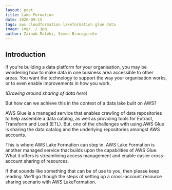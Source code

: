 ```yaml
---
layout: post
title: Lake Formation
date: 2020-09-15
tags: aws cloudformation lakeformation glue data
image: img/../.jpg
author: Zainab Maleki, Simon Bracegirdle
---
```

<!-- <center><img src="/img/kinesis-analytics/realize-real-time-analytics.jpg" /></center><br/> -->

## Introduction

If you're building a data platform for your organisation, you may be wondering how to make data in one business area accessible to other areas. You want the technology to support the way your organisation works, or to even enable improvements in how you work.

*(Drawing around sharing of data here)*

But how can we achieve this in the context of a data lake built on AWS?

AWS Glue is a managed service that enables crawling of data repositories to help assemble a data catalog, as well as providing tools for Extract, Transform and Load (ETL). But, one of the challenges with using AWS Glue is sharing the data catalog and the underlying repositories amongst AWS accounts.

This is where AWS Lake Formation can step in. AWS Lake Formation is another managed service that builds upon the capabilities of AWS Glue. What it offers is streamlining access management and enable easier cross-account sharing of resources.

If that sounds like something that can be of use to you, then please keep reading. We'll go though the steps of setting up a cross-account resource sharing scenario with AWS LakeFormation.


